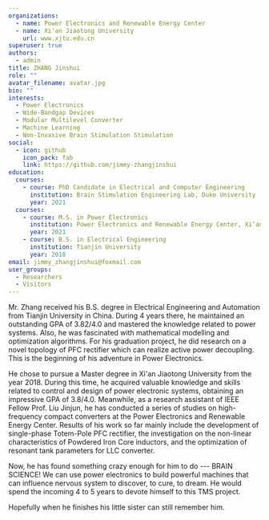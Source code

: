 ```yaml
---
organizations:
  - name: Power Electronics and Renewable Energy Center
  - name: Xi'an Jiaotong University
    url: www.xjtu.edu.cn
superuser: true
authors:
  - admin
title: ZHANG Jinshui
role: ""
avatar_filename: avatar.jpg
bio: ""
interests:
  - Power Electronics
  - Wide-Bandgap Devices
  - Modular Multilevel Converter
  - Machine Learning
  - Non-Invasive Brain Stimulation Stimulation
social:
  - icon: github
    icon_pack: fab
    link: https://github.com/jimmy-zhangjinshui
education:
  courses:
    - course: PhD Candidate in Electrical and Computer Engineering
      institution: Brain Stimulation Engineering Lab, Duke University
      year: 2021
  courses:
    - course: M.S. in Power Electronics
      institution: Power Electronics and Renewable Energy Center, Xi’an Jiaotong University
      year: 2021
    - course: B.S. in Electrical Engineering
      institution: Tianjin University
      year: 2018
email: jimmy_zhangjinshui@foxmail.com
user_groups:
  - Researchers
  - Visitors
---
```

Mr. Zhang received his B.S. degree in Electrical Engineering and Automation from Tianjin University in China. During 4 years there, he maintained an outstanding GPA of 3.82/4.0 and mastered the knowledge related to power systems. Also, he was fascinated with mathematical modelling and optimization algorithms. For his graduation project, he did research on a novel topology of PFC rectifier which can realize active power decoupling. This is the beginning of his adventure in Power Electronics.

He chose to pursue a Master degree in Xi'an Jiaotong University from the year 2018. During this time, he acquired valuable knowledge and skills related to control and design of power electronic systems, obtaining an impressive GPA of 3.8/4.0. Meanwhile, as a research assistant of IEEE Fellow Prof. Liu Jinjun, he has conducted a series of studies on high-frequency compact converters at the Power Electronics and Renewable Energy Center. Results of his work so far mainly include the development of single-phase Totem-Pole PFC rectifier, the investigation on the non-linear characteristics of Powdered Iron Core inductors, and the optimization of resonant tank parameters for LLC converter.

Now, he has found something crazy enough for him to do --- BRAIN SCIENCE! We can use power electronics to build powerful machines that can influence nervous system to discover, to cure, to dream. He would spend the incoming 4 to 5 years to devote himself to this TMS project. 

Hopefully when he finishes his little sister can still remember him.
